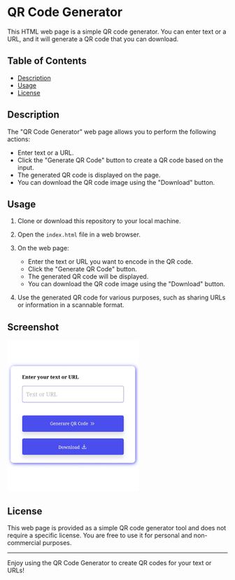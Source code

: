 # QR Code Generator

This HTML web page is a simple QR code generator. You can enter text or a URL, and it will generate a QR code that you can download.

## Table of Contents

- [Description](#description)
- [Usage](#usage)
- [License](#license)

## Description

The "QR Code Generator" web page allows you to perform the following actions:

- Enter text or a URL.
- Click the "Generate QR Code" button to create a QR code based on the input.
- The generated QR code is displayed on the page.
- You can download the QR code image using the "Download" button.

## Usage

1. Clone or download this repository to your local machine.

2. Open the `index.html` file in a web browser.

3. On the web page:
   - Enter the text or URL you want to encode in the QR code.
   - Click the "Generate QR Code" button.
   - The generated QR code will be displayed.
   - You can download the QR code image using the "Download" button.

4. Use the generated QR code for various purposes, such as sharing URLs or information in a scannable format.

## Screenshot

<img src="./images/ui.jpg" width='300px' />

## License

This web page is provided as a simple QR code generator tool and does not require a specific license. You are free to use it for personal and non-commercial purposes.

---

Enjoy using the QR Code Generator to create QR codes for your text or URLs!
